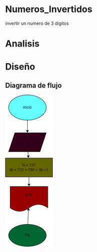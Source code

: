 # Numeros_Invertidos
invertir un numero de 3 dígitos

# Analisis

# Diseño

## Diagrama de flujo

![Diagrama de flujo](diagramanumero.png "Diagrama de flujo")